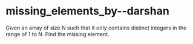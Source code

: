 # missing_elements_by--darshan
Given an array of size N such that it only contains distinct integers in the range of 1 to N. Find the missing element.
